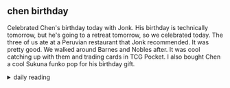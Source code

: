 ## chen birthday

Celebrated Chen's birthday today with Jonk. His birthday is technically tomorrow, but he's going to a retreat tomorrow, so we celebrated today. The three of us ate at a Peruvian restaurant that Jonk recommended. It was pretty good. We walked around Barnes and Nobles after. It was cool catching up with them and trading cards in TCG Pocket. I also bought Chen a cool Sukuna funko pop for his birthday gift.

<details markdown="1">
<summary>daily reading</summary>

| {{ page.date | date: "%B %-d, %Y" }} |
| :-------------: |
| [1 Kings 12; Phil. 3; Ezek. 42; Ps. 94]({% link _Bible/Bible-year-1.md %}) |
| [WCF 15; WLC 99-100; WSC 53-56]({% link _westminster/westminster-month-3.md %}) |
| [The Apostles' Creed](https://threeforms.org/the-apostles-creed/) |

</details>